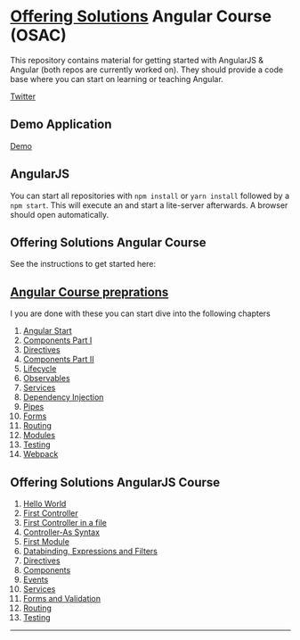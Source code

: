 # [Offering Solutions](https://offering.solutions/) Angular Course (OSAC)

This repository contains material for getting started with AngularJS & Angular (both repos are currently worked on). They should provide a code base where you can start on learning or teaching Angular.

[Twitter](https://twitter.com/FabianGosebrink/)

## Demo Application

[Demo](http://foodapi4demo.azurewebsites.net/)

## AngularJS

You can start all repositories with `npm install` or `yarn install` followed by a `npm start`. This will execute an  and start a lite-server afterwards. A browser should open automatically.

## Offering Solutions Angular Course

See the instructions to get started here:

## [Angular Course preprations](https://github.com/OfferingSolutions/Offering-Solutions-Angular-Course/tree/master/Angular-Course)

I you are done with these you can start dive into the following chapters

1. [Angular Start](https://github.com/OfferingSolutions/Offering-Solutions-Angular-Course/tree/master/Angular-Course/00_AngularStart)
2. [Components Part I](https://github.com/OfferingSolutions/Offering-Solutions-Angular-Course/tree/master/Angular-Course/01_Components_Part_I)
3. [Directives](https://github.com/OfferingSolutions/Offering-Solutions-Angular-Course/tree/master/Angular-Course/02_Directives)
4. [Components Part II](https://github.com/OfferingSolutions/Offering-Solutions-Angular-Course/tree/master/Angular-Course/03_Components_Part_II)
5. [Lifecycle](https://github.com/OfferingSolutions/Offering-Solutions-Angular-Course/tree/master/Angular-Course/04_Lifecycle)
6. [Observables](https://github.com/OfferingSolutions/Offering-Solutions-Angular-Course/tree/master/Angular-Course/05_Observables)
7. [Services](https://github.com/OfferingSolutions/Offering-Solutions-Angular-Course/tree/master/Angular-Course/06_Services)
8. [Dependency Injection](https://github.com/OfferingSolutions/Offering-Solutions-Angular-Course/tree/master/Angular-Course/07_DependencyInjection)
9. [Pipes](https://github.com/OfferingSolutions/Offering-Solutions-Angular-Course/tree/master/Angular-Course/08_Pipes)
10. [Forms](https://github.com/OfferingSolutions/Offering-Solutions-Angular-Course/tree/master/Angular-Course/09_Forms)
11. [Routing](https://github.com/OfferingSolutions/Offering-Solutions-Angular-Course/tree/master/Angular-Course/10_Routing)
12. [Modules](https://github.com/OfferingSolutions/Offering-Solutions-Angular-Course/tree/master/Angular-Course/11_Modules)
13. [Testing](https://github.com/OfferingSolutions/Offering-Solutions-Angular-Course/tree/master/Angular-Course/12_Testing)
14. [Webpack](https://github.com/OfferingSolutions/Offering-Solutions-Angular-Course/tree/master/Angular-Course/13_Webpack)

## Offering Solutions AngularJS Course

1. [Hello World](#)
2. [First Controller](#)
3. [First Controller in a file](#)
4. [Controller-As Syntax](#)
5. [First Module](#)
6. [Databinding, Expressions and Filters](#)
7. [Directives](#)
8. [Components](#)
9. [Events](#)
10. [Services](#)
11. [Forms and Validation](#)
12. [Routing](#)
13. [Testing](#)

<hr/>

